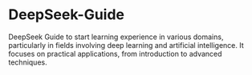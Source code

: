 # DeepSeek-Guide
 DeepSeek Guide to start learning experience in various domains, particularly in fields involving deep learning and artificial intelligence. It focuses on practical applications, from introduction to advanced techniques.
